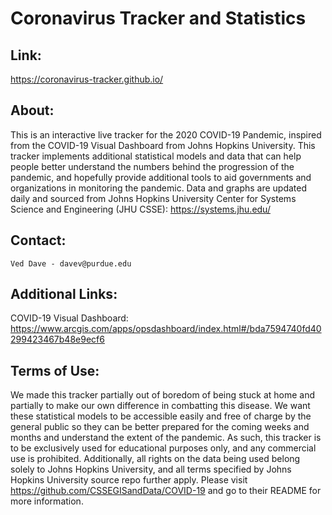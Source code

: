 # Coronavirus Tracker and Statistics

## Link:
https://coronavirus-tracker.github.io/


## About:
This is an interactive live tracker for the 2020 COVID-19 Pandemic, inspired from the COVID-19 Visual Dashboard from Johns Hopkins University. This tracker implements additional statistical models and data that can help people better understand the numbers behind the progression of the pandemic, and hopefully provide additional tools to aid governments and organizations in monitoring the pandemic. Data and graphs are updated daily and sourced from Johns Hopkins University Center for Systems Science and Engineering (JHU CSSE): https://systems.jhu.edu/ 


## Contact:
    Ved Dave - davev@purdue.edu
    
    
## Additional Links:    
COVID-19 Visual Dashboard: https://www.arcgis.com/apps/opsdashboard/index.html#/bda7594740fd40299423467b48e9ecf6


## Terms of Use:
We made this tracker partially out of boredom of being stuck at home and partially to make our own difference in combatting this disease. We want these statistical models to be accessible easily and free of charge by the general public so they can be better prepared for the coming weeks and months and understand the extent of the pandemic. As such, this tracker is to be exclusively used for educational purposes only, and any commercial use is prohibited. Additionally, all rights on the data being used belong solely to Johns Hopkins University, and all terms specified by Johns Hopkins University source repo further apply. Please visit https://github.com/CSSEGISandData/COVID-19 and go to their README for more information.
